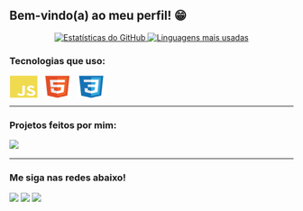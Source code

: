 ## Bem-vindo(a) ao meu perfil! 😁

<div align="center">
  <a href="https://github.com/IsmaelVas">
    <img height="180em" src="https://github-readme-stats.vercel.app/api?username=IsmaelVas&show_icons=true&theme=tokyonight&include_all_commits=true&count_private=true" alt="Estatísticas do GitHub"/>
    <img height="180em" src="https://github-readme-stats.vercel.app/api/top-langs/?username=IsmaelVas&layout=compact&langs_count=6&theme=tokyonight" alt="Linguagens mais usadas"/>
  </a>
  </div>

### Tecnologias que uso:
<div style="display: flex; gap: 10px;">
  <img align="center" alt="JavaScript" height="40" width="50" src="https://raw.githubusercontent.com/devicons/devicon/master/icons/javascript/javascript-plain.svg">
  <img align="center" alt="HTML" height="40" width="50" src="https://raw.githubusercontent.com/devicons/devicon/master/icons/html5/html5-original.svg">
  <img align="center" alt="CSS" height="40" width="50" src="https://raw.githubusercontent.com/devicons/devicon/master/icons/css3/css3-original.svg">
</div>

---

### Projetos feitos por mim:
<div style="display: flex; gap: 10px;">
  <a href="https://ismaelvas.github.io/html-css/modulo%201/desafios/desafio02/" target="_blank"><img src="https://images-wixmp-ed30a86b8c4ca887773594c2.wixmp.com/f/47a536d5-7647-4379-a2fe-83122cb5f867/dbqod0n-1cf30312-012c-4b39-98ef-aac6b099f5ed.gif?token=eyJ0eXAiOiJKV1QiLCJhbGciOiJIUzI1NiJ9.eyJzdWIiOiJ1cm46YXBwOjdlMGQxODg5ODIyNjQzNzNhNWYwZDQxNWVhMGQyNmUwIiwiaXNzIjoidXJuOmFwcDo3ZTBkMTg4OTgyMjY0MzczYTVmMGQ0MTVlYTBkMjZlMCIsIm9iaiI6W1t7InBhdGgiOiJcL2ZcLzQ3YTUzNmQ1LTc2NDctNDM3OS1hMmZlLTgzMTIyY2I1Zjg2N1wvZGJxb2Qwbi0xY2YzMDMxMi0wMTJjLTRiMzktOThlZi1hYWM2YjA5OWY1ZWQuZ2lmIn1dXSwiYXVkIjpbInVybjpzZXJ2aWNlOmZpbGUuZG93bmxvYWQiXX0.dluaeDAUJlltXHcu2U6hAJFIgtw9R7x3LQh9Mah_weg" target="_blank"></a>
</div>

---

### Me siga nas redes abaixo!
<div> 
  <a href="https://instagram.com/Ismael_Vas" target="_blank"><img src="https://img.shields.io/badge/-Instagram-%23E4405F?style=for-the-badge&logo=instagram&logoColor=white" target="_blank"></a>
  <a href="https://www.linkedin.com/in/ismael-felipe-de-paula-vas-39a420331" target="_blank"><img src="https://img.shields.io/badge/-LinkedIn-%230077B5?style=for-the-badge&logo=linkedin&logoColor=white" target="_blank"></a>
  <a href = "mailto:ismaelfelipedepaulavas@gmail.com"><img src="https://img.shields.io/badge/-Gmail-%23333?style=for-the-badge&logo=gmail&logoColor=white" target="_blank"></a>
</div>
